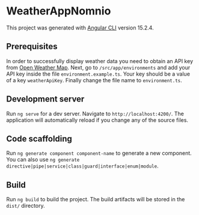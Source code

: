 # WeatherAppNomnio

This project was generated with [Angular CLI](https://github.com/angular/angular-cli) version 15.2.4.

## Prerequisites

In order to successfully display weather data you need to obtain an API key from [Open Weather Map](https://openweathermap.org/api). Next, go to `/src/app/environments` and add your API key inside the file `environment.example.ts`. Your key should be a value of a key `weatherApiKey`. Finally change the file name to `environment.ts`.

## Development server

Run `ng serve` for a dev server. Navigate to `http://localhost:4200/`. The application will automatically reload if you change any of the source files.

## Code scaffolding

Run `ng generate component component-name` to generate a new component. You can also use `ng generate directive|pipe|service|class|guard|interface|enum|module`.

## Build

Run `ng build` to build the project. The build artifacts will be stored in the `dist/` directory.
